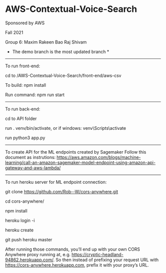 # AWS-Contextual-Voice-Search
Sponsored by AWS

Fall 2021

Group 6:
Maxim
Rakeen 
Bao
Raj
Shivam

* The demo branch is the most updated branch *

-----------------------------------------------------------------------

To run front-end:

cd to /AWS-Contextual-Voice-Search/front-end/aws-csv

To build: npm install

Run command: npm run start

-----------------------------------------------------------------------

To run back-end:

cd to API folder

run . venv/bin/activate, or if windows: venv\Scripts\activate

run python3 app.py

-----------------------------------------------------------------------

To create API for the ML endpoints created by Sagemaker
Follow this document as instrutions:
https://aws.amazon.com/blogs/machine-learning/call-an-amazon-sagemaker-model-endpoint-using-amazon-api-gateway-and-aws-lambda/

-----------------------------------------------------------------------
To run heroku server for ML endpoint connection:

git clone https://github.com/Rob--W/cors-anywhere.git

cd cors-anywhere/

npm install

heroku login -i

heroku create

git push heroku master

After running those commands, you’ll end up with your own CORS Anywhere proxy running at, e.g. https://cryptic-headland-94862.herokuapp.com/. So then instead of prefixing your request URL with https://cors-anywhere.herokuapp.com, prefix it with your proxy’s URL.



